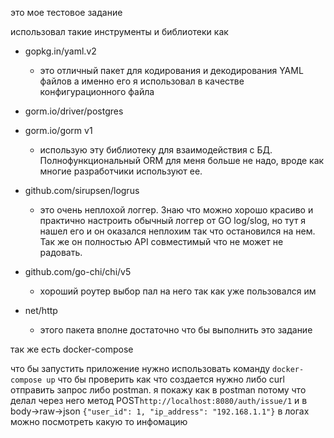 это мое тестовое задание

использовал такие инструменты и библиотеки как 
- gopkg.in/yaml.v2 
    - это отличный пакет для кодирования и декодирования YAML файлов а именно его я использовал в качестве конфигурационного файла

- gorm.io/driver/postgres 
- gorm.io/gorm v1
    - использую эту библиотеку для взаимодействия с БД. Полнофункциональный ORM для меня больше не надо, вроде как многие разработчики используют ее.

- github.com/sirupsen/logrus
    - это очень неплохой логгер. Знаю что можно хорошо красиво и практично настроить обычный логгер от GO log/slog, но тут я нашел его и он оказался неплохим так что остановился на нем. Так же он полностью API совместимый что не может не радовать.

- github.com/go-chi/chi/v5
    - хороший роутер выбор пал на него так как уже пользовался им 

- net/http 
    - этого пакета вполне достаточно что бы выполнить это задание 

так же есть docker-compose 

что бы запустить приложение нужно использовать команду `docker-compose up` 
что бы проверить как что создается нужно либо curl отправить запрос либо postman.
я покажу как в postman потому что делал через него 
метод POST`http://localhost:8080/auth/issue/1` и в body->raw->json `{"user_id": 1, "ip_address": "192.168.1.1"}`
в логах можно посмотреть какую то инфомацию
